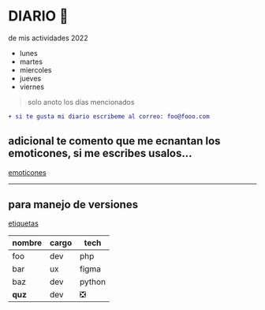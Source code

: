 # DIARIO 📖

de mis actividades 2022 

* lunes
* martes
* miercoles
* jueves
* viernes

> solo anoto los días mencionados

```diff
+ si te gusta mi diario escribeme al correo: foo@fooo.com
```

## adicional te comento que me ecnantan los emoticones, si me escribes usalos...
[emoticones](https://www.webfx.com/tools/emoji-cheat-sheet/)

---
## para manejo de versiones 
[etiquetas](https://shields.io/)	


nombre | cargo | tech 
-------|-------|------
foo    | dev   | php
bar    | ux    | figma
baz    | dev   | python
**quz**| dev   | ❎ 
